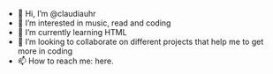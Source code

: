 - 👋 Hi, I’m @claudiauhr
- 👀 I’m interested in music, read and coding
- 🌱 I’m currently learning HTML
- 💞️ I’m looking to collaborate on different projects that help me to get more in coding
- 📫 How to reach me: here.

<!---
claudiauhr/claudiauhr is a ✨ special ✨ repository because its `README.md` (this file) appears on your GitHub profile.
You can click the Preview link to take a look at your changes.
--->
